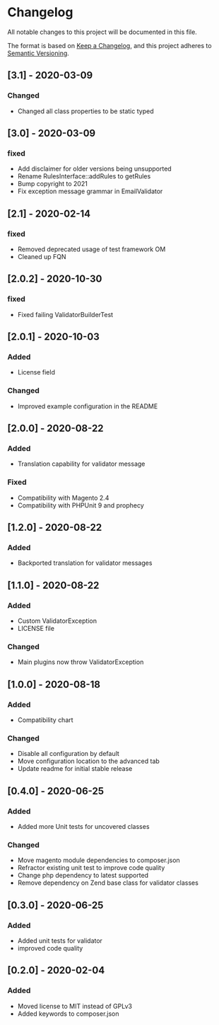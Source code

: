 # Changelog
All notable changes to this project will be documented in this file.

The format is based on [Keep a Changelog](https://keepachangelog.com/en/1.0.0),
and this project adheres to [Semantic Versioning](https://semver.org/spec/v2.0.0.html).


## [3.1] - 2020-03-09
### Changed
- Changed all class properties to be static typed

## [3.0] - 2020-03-09
### fixed
- Add disclaimer for older versions being unsupported
- Rename RulesInterface::addRules to getRules
- Bump copyright to 2021
- Fix exception message grammar in EmailValidator

## [2.1] - 2020-02-14
### fixed
- Removed deprecated usage of test framework OM
- Cleaned up FQN

## [2.0.2] - 2020-10-30
### fixed
- Fixed failing ValidatorBuilderTest

## [2.0.1] - 2020-10-03
### Added
- License field
### Changed
- Improved example configuration in the README

## [2.0.0] - 2020-08-22
### Added
- Translation capability for validator message
### Fixed
- Compatibility with Magento 2.4
- Compatibility with PHPUnit 9 and prophecy

## [1.2.0] - 2020-08-22
### Added
- Backported translation for validator messages

## [1.1.0] - 2020-08-22
### Added
- Custom ValidatorException
- LICENSE file
### Changed
- Main plugins now throw ValidatorException

## [1.0.0] - 2020-08-18
### Added
- Compatibility chart
### Changed
- Disable all configuration by default
- Move configuration location to the advanced tab
- Update readme for initial stable release

## [0.4.0] - 2020-06-25
### Added
- Added more Unit tests for uncovered classes
### Changed
- Move magento module dependencies to composer.json
- Refractor existing unit test to improve code quality
- Change php dependency to latest supported
- Remove dependency on Zend base class for validator classes

## [0.3.0] - 2020-06-25
### Added
- Added unit tests for validator
- improved code quality

## [0.2.0] - 2020-02-04
### Added
- Moved license to MIT instead of GPLv3
- Added keywords to composer.json

